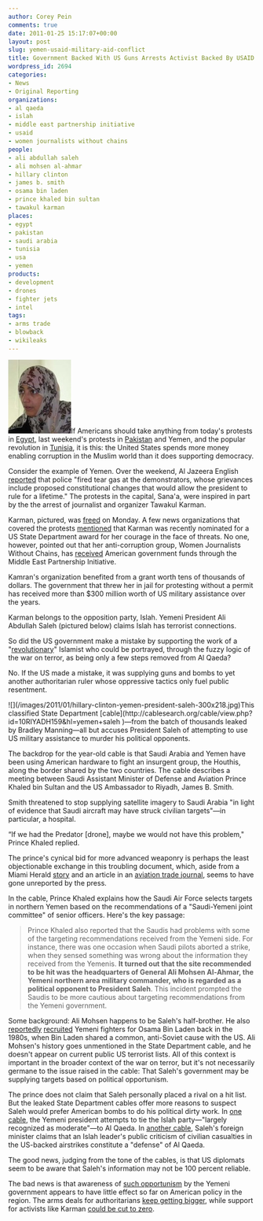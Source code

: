```yaml
---
author: Corey Pein
comments: true
date: 2011-01-25 15:17:07+00:00
layout: post
slug: yemen-usaid-military-aid-conflict
title: Government Backed With US Guns Arrests Activist Backed By USAID 
wordpress_id: 2694
categories:
- News
- Original Reporting
organizations:
- al qaeda
- islah
- middle east partnership initiative
- usaid
- women journalists without chains
people:
- ali abdullah saleh
- ali mohsen al-ahmar
- hillary clinton
- james b. smith
- osama bin laden
- prince khaled bin sultan
- tawakul karman
places:
- egypt
- pakistan
- saudi arabia
- tunisia
- usa
- yemen
products:
- development
- drones
- fighter jets
- intel
tags:
- arms trade
- blowback
- wikileaks
---
```


![](/images/2011/01/Tawakol-Karman-128x150.jpg)If Americans should take anything from today's protests in [Egypt](http://www.guardian.co.uk/world/2011/jan/24/egypt-day-revolution-protests), last weekend's protests in [Pakistan](http://www.dawn.com/2011/01/23/thousands-protest-us-drone-attacks-in-peshawar.html) and Yemen, and the popular revolution in [Tunisia](http://www.warisbusiness.com/news/tunisia-before-the-riots-631-million-in-us-military-aid/), it is this: the United States spends more money enabling corruption in the Muslim world than it does supporting democracy.

Consider the example of Yemen. Over the weekend, Al Jazeera English [reported](http://english.aljazeera.net/news/middleeast/2011/01/2011123103756528513.html) that police "fired tear gas at the demonstrators, whose grievances include proposed constitutional changes that would allow the president to rule for a lifetime." The protests in the capital, Sana'a, were inspired in part by the the arrest of journalist and organizer Tawakul Karman.

Karman, pictured, was [freed](http://af.reuters.com/article/tunisiaNews/idAFLDE70N15U20110124) on Monday. A few news organizations that covered the protests [mentioned](http://www.msnbc.msn.com/id/41217594/ns/world_news-mideastn_africa/) that Karman was recently nominated for a US State Department award for her courage in the face of threats. No one, however, pointed out that her anti-corruption group, Women Journalists Without Chains, has [received](http://www.abudhabi.mepi.state.gov/yemen_jac.html) American government funds through the Middle East Partnership Initiative.

Kamran's organization benefited from a grant worth tens of thousands of dollars. The government that threw her in jail for protesting without a permit has received more than $300 million worth of US military assistance over the years.

Karman belongs to the opposition party, Islah. Yemeni President Ali Abdullah Saleh (pictured below) claims Islah has terrorist connections.

So did the US government make a mistake by supporting the work of a "[revolutionary](http://www.cfr.org/publication/23845/day_in_the_life_of_a_yemeni_revolutionary.html)" Islamist who could be portrayed, through the fuzzy logic of the war on terror, as being only a few steps removed from Al Qaeda?

No. If the US made a mistake, it was supplying guns and bombs to yet another authoritarian ruler whose oppressive tactics only fuel public resentment.

<!-- more -->![](/images/2011/01/hillary-clinton-yemen-president-saleh-300x218.jpg)This classified State Department [cable](http://cablesearch.org/cable/view.php?id=10RIYADH159&hl=yemen+saleh )—from the batch of thousands leaked by Bradley Manning—all but accuses President Saleh of attempting to use US military assistance to murder his political opponents.

The backdrop for the year-old cable is that Saudi Arabia and Yemen have been using American hardware to fight an insurgent group, the Houthis, along the border shared by the two countries. The cable describes a meeting between Saudi Assistant Minister of Defense and Aviation Prince Khaled bin Sultan and the US Ambassador to Riyadh, James B. Smith.

Smith threatened to stop supplying satellite imagery to Saudi Arabia "in light of evidence that Saudi aircraft may have struck civilian targets"—in particular, a hospital.

“If we had the Predator [drone], maybe we would not have this problem," Prince Khaled replied.

The prince's cynical bid for more advanced weaponry is perhaps the least objectionable exchange in this troubling document, which, aside from a Miami Herald [story](http://www.informationclearinghouse.info/article27032.htm) and an article in an [aviation trade journal](http://www.ainonline.com/news/single-news-page/article/is-the-us-recycling-saudi-petrodollars-into-weapons-sales-28167/), seems to have gone unreported by the press.

In the cable, Prince Khaled explains how the Saudi Air Force selects targets in northern Yemen based on the recommendations of a "Saudi-Yemeni joint committee" of senior officers. Here's the key passage:


> Prince Khaled also reported that the Saudis had problems with some of the targeting recommendations received from the Yemeni side. For instance, there was one occasion when Saudi pilots aborted a strike, when they sensed something was wrong about the information they received from the Yemenis. **It turned out that the site recommended to be hit was the headquarters of General Ali Mohsen Al-Ahmar, the Yemeni northern area military commander, who is regarded as a political opponent to President Saleh**. This incident prompted the Saudis to be more cautious about targeting recommendations from the Yemeni government.


Some background: Ali Mohsen happens to be Saleh's half-brother. He also [reportedly](http://www.timesonline.co.uk/tol/news/uk/article520076.ece) [recruited](http://www.historycommons.org/entity.jsp?entity=ali_mohsen_al_ahmar_1) Yemeni fighters for Osama Bin Laden back in the 1980s, when Bin Laden shared a common, anti-Soviet cause with the US. Ali Mohsen's history goes unmentioned in the State Department cable, and he doesn't appear on current public US terrorist lists. All of this context is important in the broader context of the war on terror, but it's not necessarily germane to the issue raised in the cable: That Saleh's government may be supplying targets based on political opportunism.

The prince does not claim that Saleh personally placed a rival on a hit list. But the leaked State Department cables offer more reasons to suspect Saleh would prefer American bombs to do his political dirty work. In [one cable](http://cablesearch.org/cable/view.php?id=07SANAA1989), the Yemeni president attempts to tie the Islah party—"largely recognized as moderate"—to Al Qaeda. In [another cable](http://cablesearch.org/cable/view.php?id=10SANAA4), Saleh's foreign minister claims that an Islah leader's public criticism of civilian casualties in the US-backed airstrikes constitute a "defense" of Al Qaeda.

The good news, judging from the tone of the cables, is that US diplomats seem to be aware that Saleh's information may not be 100 percent reliable.

The bad news is that awareness of [such opportunism](http://online.wsj.com/article/SB10001424052970204204004576049660513491614.html) by the Yemeni government appears to have little effect so far on American policy in the region. The arms deals for authoritarians [keep getting bigger](http://www.morningstaronline.co.uk/index.php/news/content/view/full/99656), while support for activists like Karman [could be cut to zero](http://thecable.foreignpolicy.com/posts/2011/01/20/165_house_republicans_endorse_defunding_usaid).
